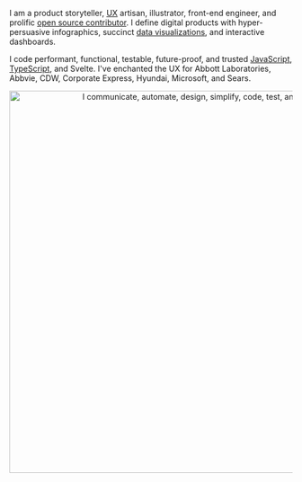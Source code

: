 I am a product storyteller, [UX](https://www.thescottkrause.com/categories/ux/) artisan, illustrator, front-end engineer, and prolific [open source contributor](https://thescottkrause.com/emerging_tech/neodigm55_ux_library/). I define digital products with hyper-persuasive infographics, succinct [data visualizations](https://www.TheScottKrause.com/d3_datavis_skills.html), and interactive dashboards.

I code performant, functional, testable, future-proof, and trusted [JavaScript](https://www.thescottkrause.com/tags/javascript/), [TypeScript](https://www.thescottkrause.com/emerging_tech/curated-typescript-links/), and Svelte. I've enchanted the UX for Abbott Laboratories, Abbvie, CDW, Corporate Express, Hyundai, Microsoft, and Sears.

<p align="center">
  <a href="https://www.theScottKrause.com/">
    <img src="https://thescottkrause.com/content/eres_2020_infgr_venn_1.png" width="680" alt="I communicate, automate, design, simplify, code, test, and deliver.">
  </a>
</p>


